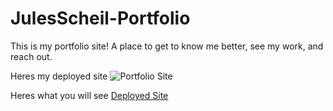 # JulesScheil-Portfolio
This is my portfolio site! A place to get to know me better, see my work, and reach out.

Heres my deployed site ![Portfolio Site](/assets/images/screenshot.png)

Heres what you will see [Deployed Site](https://julesscheil.github.io/JulesScheil-Portfolio/)
